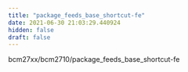 ```yaml
---
title: "package_feeds_base_shortcut-fe"
date: 2021-06-30 21:03:29.440924
hidden: false
draft: false
---
```


bcm27xx/bcm2710/package_feeds_base_shortcut-fe

